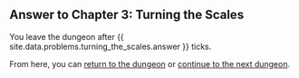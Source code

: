 ## Answer to Chapter 3: Turning the Scales

You leave the dungeon after {{ site.data.problems.turning_the_scales.answer }} ticks.

From here, you can [return to the dungeon](../../../chapters/03/turning-the-scales.md) or [continue to the next dungeon](../../../chapters/05/the-art-of-reckoning.md).
